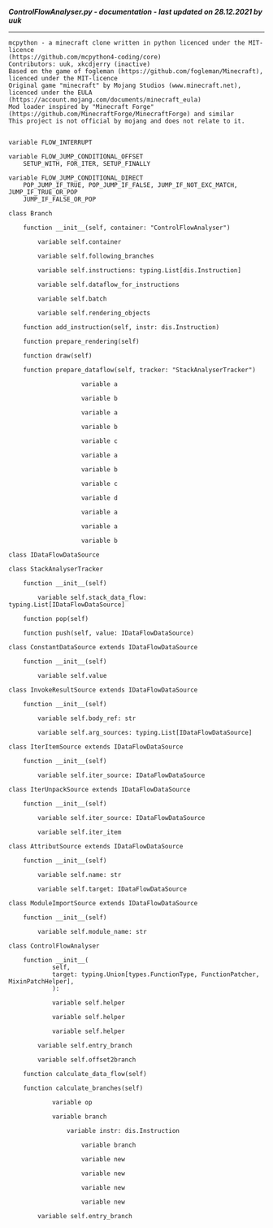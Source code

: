 ***ControlFlowAnalyser.py - documentation - last updated on 28.12.2021 by uuk***
___

    mcpython - a minecraft clone written in python licenced under the MIT-licence 
    (https://github.com/mcpython4-coding/core)
    Contributors: uuk, xkcdjerry (inactive)
    Based on the game of fogleman (https://github.com/fogleman/Minecraft), licenced under the MIT-licence
    Original game "minecraft" by Mojang Studios (www.minecraft.net), licenced under the EULA
    (https://account.mojang.com/documents/minecraft_eula)
    Mod loader inspired by "Minecraft Forge" (https://github.com/MinecraftForge/MinecraftForge) and similar
    This project is not official by mojang and does not relate to it.


    variable FLOW_INTERRUPT

    variable FLOW_JUMP_CONDITIONAL_OFFSET
        SETUP_WITH, FOR_ITER, SETUP_FINALLY

    variable FLOW_JUMP_CONDITIONAL_DIRECT
        POP_JUMP_IF_TRUE, POP_JUMP_IF_FALSE, JUMP_IF_NOT_EXC_MATCH, JUMP_IF_TRUE_OR_POP
        JUMP_IF_FALSE_OR_POP

    class Branch

        function __init__(self, container: "ControlFlowAnalyser")

            variable self.container

            variable self.following_branches

            variable self.instructions: typing.List[dis.Instruction]

            variable self.dataflow_for_instructions

            variable self.batch

            variable self.rendering_objects

        function add_instruction(self, instr: dis.Instruction)

        function prepare_rendering(self)

        function draw(self)

        function prepare_dataflow(self, tracker: "StackAnalyserTracker")

                        variable a

                        variable b

                        variable a

                        variable b

                        variable c

                        variable a

                        variable b

                        variable c

                        variable d

                        variable a

                        variable a

                        variable b

    class IDataFlowDataSource

    class StackAnalyserTracker

        function __init__(self)

            variable self.stack_data_flow: typing.List[IDataFlowDataSource]

        function pop(self)

        function push(self, value: IDataFlowDataSource)

    class ConstantDataSource extends IDataFlowDataSource

        function __init__(self)

            variable self.value

    class InvokeResultSource extends IDataFlowDataSource

        function __init__(self)

            variable self.body_ref: str

            variable self.arg_sources: typing.List[IDataFlowDataSource]

    class IterItemSource extends IDataFlowDataSource

        function __init__(self)

            variable self.iter_source: IDataFlowDataSource

    class IterUnpackSource extends IDataFlowDataSource

        function __init__(self)

            variable self.iter_source: IDataFlowDataSource

            variable self.iter_item

    class AttributSource extends IDataFlowDataSource

        function __init__(self)

            variable self.name: str

            variable self.target: IDataFlowDataSource

    class ModuleImportSource extends IDataFlowDataSource

        function __init__(self)

            variable self.module_name: str

    class ControlFlowAnalyser

        function __init__(
                self,
                target: typing.Union[types.FunctionType, FunctionPatcher, MixinPatchHelper],
                ):

                variable self.helper

                variable self.helper

                variable self.helper

            variable self.entry_branch

            variable self.offset2branch

        function calculate_data_flow(self)

        function calculate_branches(self)

                variable op

                variable branch

                    variable instr: dis.Instruction

                        variable branch

                        variable new

                        variable new

                        variable new

                        variable new

            variable self.entry_branch